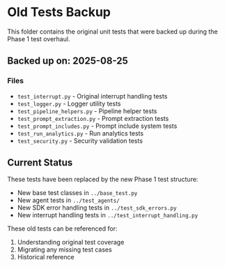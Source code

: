 # Old Tests Backup

This folder contains the original unit tests that were backed up during the Phase 1 test overhaul.

## Backed up on: 2025-08-25

### Files

- `test_interrupt.py` - Original interrupt handling tests
- `test_logger.py` - Logger utility tests  
- `test_pipeline_helpers.py` - Pipeline helper tests
- `test_prompt_extraction.py` - Prompt extraction tests
- `test_prompt_includes.py` - Prompt include system tests
- `test_run_analytics.py` - Run analytics tests
- `test_security.py` - Security validation tests

## Current Status

These tests have been replaced by the new Phase 1 test structure:

- New base test classes in `../base_test.py`
- New agent tests in `../test_agents/`
- New SDK error handling tests in `../test_sdk_errors.py`
- New interrupt handling tests in `../test_interrupt_handling.py`

These old tests can be referenced for:

1. Understanding original test coverage
2. Migrating any missing test cases
3. Historical reference
